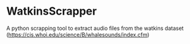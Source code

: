 # WatkinsScrapper
A python scrapping tool to extract audio files from the watkins dataset (https://cis.whoi.edu/science/B/whalesounds/index.cfm)
